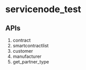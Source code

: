 # servicenode_test
## APIs

1. contract
2. smartcontractlist 
3. customer
4. manufacturer 
5. get_partner_type